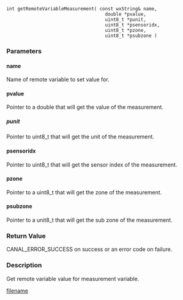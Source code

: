 

```clike
int getRemoteVariableMeasurement( const wxString& name, 
                                    double *pvalue,
                                    uint8_t *punit,
                                    uint8_t *psensoridx,
                                    uint8_t *pzone,
                                    uint8_t *psubzone )
```

### Parameters

#### name
Name of remote variable to set value for.

#### pvalue
Pointer to a double that will get the value of the measurement.

##### punit
Pointer to uint8_t that will get the unit of the measurement.

#### psensoridx
Pointer to uint8_t that will get the sensor index of the measurement.

#### pzone
Pointer to a uint8_t that will get the zone of the measurement.

#### psubzone
Pointer to a unit8_t that will get the sub zone of the measurement.

### Return Value
CANAL_ERROR_SUCCESS on success or an error code on failure. 

### Description
Get remote variable value for measurement variable. 




[filename](./bottom_copyright.md ':include')
